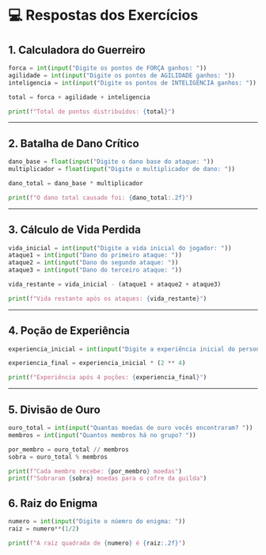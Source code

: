 
# 💻 Respostas dos Exercícios

## 1. Calculadora do Guerreiro
```python
forca = int(input("Digite os pontos de FORÇA ganhos: "))
agilidade = int(input("Digite os pontos de AGILIDADE ganhos: "))
inteligencia = int(input("Digite os pontos de INTELIGÊNCIA ganhos: "))

total = forca + agilidade + inteligencia

print(f"Total de pontos distribuídos: {total}")
```

---

## 2. Batalha de Dano Crítico
```python
dano_base = float(input("Digite o dano base do ataque: "))
multiplicador = float(input("Digite o multiplicador de dano: "))

dano_total = dano_base * multiplicador

print(f"O dano total causado foi: {dano_total:.2f}")
```

---

## 3. Cálculo de Vida Perdida
```python
vida_inicial = int(input("Digite a vida inicial do jogador: "))
ataque1 = int(input("Dano do primeiro ataque: "))
ataque2 = int(input("Dano do segundo ataque: "))
ataque3 = int(input("Dano do terceiro ataque: "))

vida_restante = vida_inicial - (ataque1 + ataque2 + ataque3)

print(f"Vida restante após os ataques: {vida_restante}")
```
---

## 4. Poção de Experiência
```python
experiencia_inicial = int(input("Digite a experiência inicial do personagem: "))

experiencia_final = experiencia_inicial * (2 ** 4)

print(f"Experiência após 4 poções: {experiencia_final}")
```
---

## 5. Divisão de Ouro
```python
ouro_total = int(input("Quantas moedas de ouro vocês encontraram? "))
membros = int(input("Quantos membros há no grupo? "))

por_membro = ouro_total // membros
sobra = ouro_total % membros

print(f"Cada membro recebe: {por_membro} moedas")
print(f"Sobraram {sobra} moedas para o cofre da guilda")
```

## 6. Raiz do Enigma
```python
numero = int(input("Digite o núemro do enigma: "))
raiz = numero**(1/2)

print(f"A raíz quadrada de {numero} é {raiz:.2f}")
```